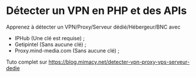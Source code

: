 # Détecter un VPN en PHP et des APIs

Apprenez à détecter un VPN/Proxy/Serveur dédié/Hébergeur/BNC avec 
- IPHub (Une clé est requise) ;
- Getipintel (Sans aucune clé) ;
- Proxy.mind-media.com (Sans aucune clé) ;

Tuto complet sur https://blog.mimacy.net/detecter-vpn-proxy-vps-serveur-dedie
